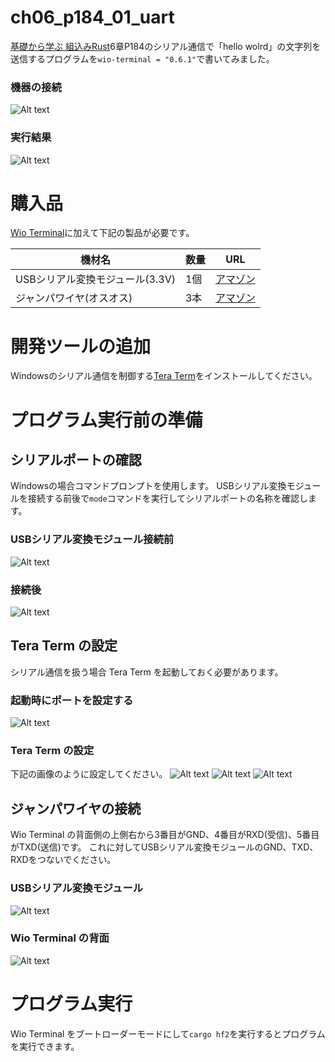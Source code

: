 # ch06_p184_01_uart
[基礎から学ぶ 組込みRust](https://www.c-r.com/book/detail/1403)6章P184のシリアル通信で「hello wolrd」の文字列を送信するプログラムを```wio-terminal = "0.6.1"```で書いてみました。

### 機器の接続
![Alt text](Settings.JPG)
### 実行結果
![Alt text](<hello world.png>)

# 購入品
[Wio Terminal](https://akizukidenshi.com/catalog/g/gM-15275/)に加えて下記の製品が必要です。

| 機材名 | 数量 | URL |
| ---- | ---- | ---- |
| USBシリアル変換モジュール(3.3V) | 1個 | [アマゾン](https://www.amazon.co.jp/gp/product/B07BBPX8B8/ref=ppx_yo_dt_b_asin_title_o01_s00?ie=UTF8&psc=1) |
| ジャンパワイヤ(オスオス) | 3本 | [アマゾン](https://www.amazon.co.jp/gp/product/B08B63VNCH/ref=ppx_yo_dt_b_asin_title_o00_s00?ie=UTF8&psc=1) |

# 開発ツールの追加
Windowsのシリアル通信を制御する[Tera Term](https://ja.osdn.net/projects/ttssh2/releases/)をインストールしてください。

# プログラム実行前の準備
## シリアルポートの確認
Windowsの場合コマンドプロンプトを使用します。
USBシリアル変換モジュールを接続する前後で```mode```コマンドを実行してシリアルポートの名称を確認します。

### USBシリアル変換モジュール接続前
![Alt text](<Before connect.png>)
### 接続後
![Alt text](<after connect.png>)

## Tera Term の設定
シリアル通信を扱う場合 Tera Term を起動しておく必要があります。
### 起動時にポートを設定する
![Alt text](<open port.png>)
### Tera Term の設定
下記の画像のように設定してください。
![Alt text](<serial tab.png>)
![Alt text](<serial config.png>)
![Alt text](<terminal config.png>)

## ジャンパワイヤの接続
Wio Terminal の背面側の上側右から3番目がGND、4番目がRXD(受信)、5番目がTXD(送信)です。
これに対してUSBシリアル変換モジュールのGND、TXD、RXDをつないでください。
### USBシリアル変換モジュール
![Alt text](<Usb serial.JPG>)
### Wio Terminal の背面
![Alt text](<Wio terminal.JPG>)

# プログラム実行
Wio Terminal をブートローダーモードにして```cargo hf2```を実行するとプログラムを実行できます。
